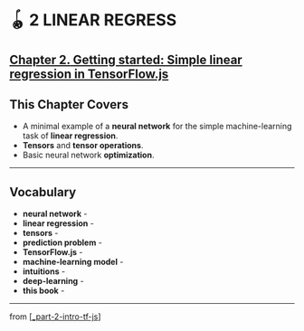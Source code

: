 # 🪀 2 LINEAR REGRESS

## [**Chapter 2.** Getting started: Simple linear regression in TensorFlow.js](https://livebook.manning.com/book/deep-learning-with-javascript/chapter-2/)

## This Chapter Covers

- A minimal example of a **neural network** for the simple machine-learning task of **linear regression**.
- **Tensors** and **tensor operations**.
- Basic neural network **optimization**.

---

## **Vocabulary**

- **neural network** -
- **linear regression** -
- **tensors** -
- **prediction problem** -
- **TensorFlow.js** -
- **machine-learning model** -
- **intuitions** -
- **deep-learning** -
- **this book** -

---

from [[_part-2-intro-tf-js]]

[//begin]: # "Autogenerated link references for markdown compatibility"
[_part-2-intro-tf-js]: ../_part-2-intro-tf-js.md "Part 2 Intro TS JS"
[//end]: # "Autogenerated link references"